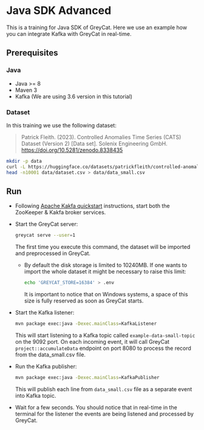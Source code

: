 # Java SDK Advanced

This is a training for Java SDK of GreyCat. Here we use an example how you can integrate Kafka with GreyCat in real-time.

## Prerequisites

### Java

- Java >= 8
- Maven 3
- Kafka (We are using 3.6 version in this tutorial)

### Dataset

In this training we use the following dataset:

> Patrick Fleith. (2023). Controlled Anomalies Time Series (CATS) Dataset (Version 2) [Data set]. Solenix Engineering GmbH. https://doi.org/10.5281/zenodo.8338435

```bash
mkdir -p data
curl -L https://huggingface.co/datasets/patrickfleith/controlled-anomalies-time-series-dataset/resolve/main/data.csv > data/dataset.csv
head -n10001 data/dataset.csv > data/data_small.csv
```

## Run

- Following [Apache Kakfa quickstart](https://kafka.apache.org/quickstart) instructions, start both the ZooKeeper & Kakfa broker services.

- Start the GreyCat server:
  ```bash
  greycat serve --user=1
  ```
  The first time you execute this command, the dataset will be imported and preprocessed in GreyCat.
  - By default the disk storage is limited to 10240MB. If one wants to import the whole dataset it might be necessary to raise this limit:
    ```bash
    echo 'GREYCAT_STORE=16384' > .env
    ```
    It is important to notice that on Windows systems, a space of this size is fully reserved as soon as GreyCat starts.

- Start the Kafka listener:
  ```bash
  mvn package exec:java -Dexec.mainClass=KafkaListener
  ```
  This will start listening to a Kafka topic called `example-data-small-topic` on the 9092 port.
  On each incoming event, it will call GreyCat `project::accumulateData` endpoint on port 8080 to process the record from the data_small.csv file.
  
- Run the Kafka publisher:
  ```bash
  mvn package exec:java -Dexec.mainClass=KafkaPublisher
  ```
  This will publish each line from `data_small.csv` file as a separate event into Kafka topic.
  
- Wait for a few seconds. You should notice that in real-time in the terminal for the listener the events are being listened and processed by GreyCat.
